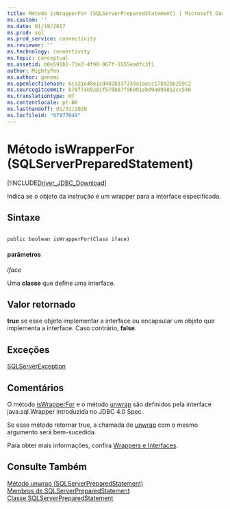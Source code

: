 ```yaml
---
title: Método isWrapperFor (SQLServerPreparedStatement) | Microsoft Docs
ms.custom: ''
ms.date: 01/19/2017
ms.prod: sql
ms.prod_service: connectivity
ms.reviewer: ''
ms.technology: connectivity
ms.topic: conceptual
ms.assetid: b0e591b1-73e2-4f90-967f-5555eadfc3f1
author: MightyPen
ms.author: genemi
ms.openlocfilehash: 6ca21e48e1cd4d28337339a1aecc17b92bb259c2
ms.sourcegitcommit: b78f7ab9281f570b87f96991ebd9a095812cc546
ms.translationtype: HT
ms.contentlocale: pt-BR
ms.lasthandoff: 01/31/2020
ms.locfileid: "67977049"
---
```

# <a name="iswrapperfor-method-sqlserverpreparedstatement"></a>Método isWrapperFor (SQLServerPreparedStatement)
[!INCLUDE[Driver_JDBC_Download](../../../includes/driver_jdbc_download.md)]

  Indica se o objeto da instrução é um wrapper para a interface especificada.  
  
## <a name="syntax"></a>Sintaxe  
  
```  
  
public boolean isWrapperFor(Class iface)  
```  
  
#### <a name="parameters"></a>parâmetros  
 *iface*  
  
 Uma **classe** que define uma interface.  
  
## <a name="return-value"></a>Valor retornado  
 **true** se esse objeto implementar a interface ou encapsular um objeto que implementa a interface. Caso contrário, **false**.  
  
## <a name="exceptions"></a>Exceções  
 [SQLServerException](../../../connect/jdbc/reference/sqlserverexception-class.md)  
  
## <a name="remarks"></a>Comentários  
 O método [isWrapperFor](../../../connect/jdbc/reference/iswrapperfor-method-sqlserverpreparedstatement.md) e o método [unwrap](../../../connect/jdbc/reference/unwrap-method-sqlserverpreparedstatement.md) são definidos pela interface java.sql.Wrapper introduzida no JDBC 4.0 Spec.  
  
 Se esse método retornar true, a chamada de [unwrap](../../../connect/jdbc/reference/unwrap-method-sqlserverpreparedstatement.md) com o mesmo argumento será bem-sucedida.  
  
 Para obter mais informações, confira [Wrappers e Interfaces](../../../connect/jdbc/wrappers-and-interfaces.md).  
  
## <a name="see-also"></a>Consulte Também  
 [Método unwrap &#40;SQLServerPreparedStatement&#41;](../../../connect/jdbc/reference/unwrap-method-sqlserverpreparedstatement.md)   
 [Membros de SQLServerPreparedStatement](../../../connect/jdbc/reference/sqlserverpreparedstatement-members.md)   
 [Classe SQLServerPreparedStatement](../../../connect/jdbc/reference/sqlserverpreparedstatement-class.md)  
  
  
